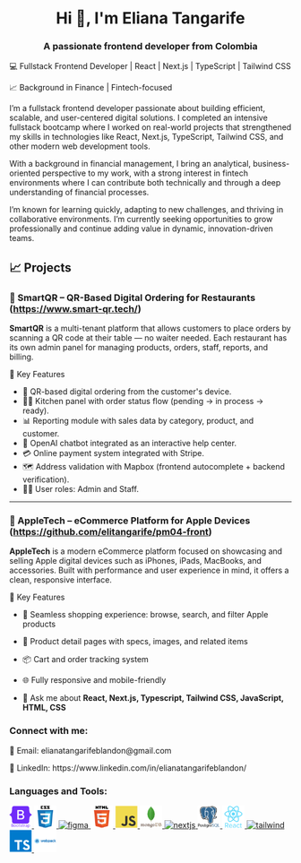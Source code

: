 <h1 align="center">Hi 👋, I'm Eliana Tangarife</h1>
<h3 align="center">A passionate frontend developer from Colombia</h3>

💻 Fullstack Frontend Developer | React | Next.js | TypeScript | Tailwind CSS

📈 Background in Finance | Fintech-focused



I’m a fullstack frontend developer passionate about building efficient, scalable, and user-centered digital solutions. I completed an intensive fullstack bootcamp where I worked on real-world projects that strengthened my skills in technologies like React, Next.js, TypeScript, Tailwind CSS, and other modern web development tools.

With a background in financial management, I bring an analytical, business-oriented perspective to my work, with a strong interest in fintech environments where I can contribute both technically and through a deep understanding of financial processes.

I’m known for learning quickly, adapting to new challenges, and thriving in collaborative environments. I’m currently seeking opportunities to grow professionally and continue adding value in dynamic, innovation-driven teams.

## 📈 Projects
###  🧾 SmartQR – QR-Based Digital Ordering for Restaurants (https://www.smart-qr.tech/)

**SmartQR** is a multi-tenant platform that allows customers to place orders by scanning a QR code at their table — no waiter needed. Each restaurant has its own admin panel for managing products, orders, staff, reports, and billing.

🚀 Key Features

- 📲 QR-based digital ordering from the customer's device.
- 🧑‍🍳 Kitchen panel with order status flow (pending → in process → ready).
- 📊 Reporting module with sales data by category, product, and customer.
- 🤖 OpenAI chatbot integrated as an interactive help center.
- 💳 Online payment system integrated with Stripe.
- 🗺️ Address validation with Mapbox (frontend autocomplete + backend verification).
- 🧑‍💼 User roles: Admin and Staff.

---
### 🍏 AppleTech – eCommerce Platform for Apple Devices (https://github.com/elitangarife/pm04-front)

**AppleTech** is a modern eCommerce platform focused on showcasing and selling Apple digital devices such as iPhones, iPads, MacBooks, and accessories. Built with performance and user experience in mind, it offers a clean, responsive interface.


 🚀 Key Features

- 🛒 Seamless shopping experience: browse, search, and filter Apple products
- 🧾 Product detail pages with specs, images, and related items
- 📦 Cart and order tracking system
- 🌐 Fully responsive and mobile-friendly




- 💬 Ask me about **React, Next.js, Typescript, Tailwind CSS, JavaScript, HTML, CSS**


<h3 align="left">Connect with me:</h3>
<link align="left"> 📧 Email: elianatangarifeblandon@gmail.com</link>
<p align="left"> 💼 LinkedIn: https://www.linkedin.com/in/elianatangarifeblandon/</p>


<h3 align="left">Languages and Tools:</h3>
<p align="left"> <a href="https://getbootstrap.com" target="_blank" rel="noreferrer"> <img src="https://raw.githubusercontent.com/devicons/devicon/master/icons/bootstrap/bootstrap-plain-wordmark.svg" alt="bootstrap" width="40" height="40"/> </a> <a href="https://www.w3schools.com/css/" target="_blank" rel="noreferrer"> <img src="https://raw.githubusercontent.com/devicons/devicon/master/icons/css3/css3-original-wordmark.svg" alt="css3" width="40" height="40"/> </a> <a href="https://www.figma.com/" target="_blank" rel="noreferrer"> <img src="https://www.vectorlogo.zone/logos/figma/figma-icon.svg" alt="figma" width="40" height="40"/> </a> <a href="https://www.w3.org/html/" target="_blank" rel="noreferrer"> <img src="https://raw.githubusercontent.com/devicons/devicon/master/icons/html5/html5-original-wordmark.svg" alt="html5" width="40" height="40"/> </a> <a href="https://developer.mozilla.org/en-US/docs/Web/JavaScript" target="_blank" rel="noreferrer"> <img src="https://raw.githubusercontent.com/devicons/devicon/master/icons/javascript/javascript-original.svg" alt="javascript" width="40" height="40"/> </a> <a href="https://www.mongodb.com/" target="_blank" rel="noreferrer"> <img src="https://raw.githubusercontent.com/devicons/devicon/master/icons/mongodb/mongodb-original-wordmark.svg" alt="mongodb" width="40" height="40"/> </a> <a href="https://nextjs.org/" target="_blank" rel="noreferrer"> <img src="https://cdn.worldvectorlogo.com/logos/nextjs-2.svg" alt="nextjs" width="40" height="40"/> </a> <a href="https://www.postgresql.org" target="_blank" rel="noreferrer"> <img src="https://raw.githubusercontent.com/devicons/devicon/master/icons/postgresql/postgresql-original-wordmark.svg" alt="postgresql" width="40" height="40"/> </a> <a href="https://reactjs.org/" target="_blank" rel="noreferrer"> <img src="https://raw.githubusercontent.com/devicons/devicon/master/icons/react/react-original-wordmark.svg" alt="react" width="40" height="40"/> </a> <a href="https://tailwindcss.com/" target="_blank" rel="noreferrer"> <img src="https://www.vectorlogo.zone/logos/tailwindcss/tailwindcss-icon.svg" alt="tailwind" width="40" height="40"/> </a> <a href="https://www.typescriptlang.org/" target="_blank" rel="noreferrer"> <img src="https://raw.githubusercontent.com/devicons/devicon/master/icons/typescript/typescript-original.svg" alt="typescript" width="40" height="40"/> </a> <a href="https://webpack.js.org" target="_blank" rel="noreferrer"> <img src="https://raw.githubusercontent.com/devicons/devicon/d00d0969292a6569d45b06d3f350f463a0107b0d/icons/webpack/webpack-original-wordmark.svg" alt="webpack" width="40" height="40"/> </a> </p>
